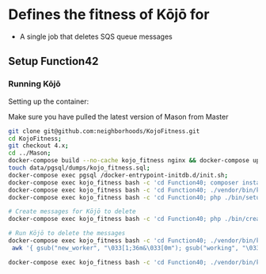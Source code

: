 # Defines the fitness of Kōjō for
 - A single job that deletes SQS queue messages
 
 ## Setup Function42
 
 ### Running Kōjō
 Setting up the container:
 
 Make sure you have pulled the latest version of Mason from Master
 ``` bash
 git clone git@github.com:neighborhoods/KojoFitness.git
 cd KojoFitness;
 git checkout 4.x;
 cd ../Mason;
 docker-compose build --no-cache kojo_fitness nginx && docker-compose up -d;
 touch data/pgsql/dumps/kojo_fitness.sql;  
 docker-compose exec pgsql /docker-entrypoint-initdb.d/init.sh;
 docker-compose exec kojo_fitness bash -c 'cd Function40; composer install';
 docker-compose exec kojo_fitness bash -c 'cd Function40; ./vendor/bin/kojo db:setup:install $PWD/src/V1/Environment/';
 docker-compose exec kojo_fitness bash -c 'cd Function40; php ./bin/setup-worker.php';
 
 # Create messages for Kōjō to delete
 docker-compose exec kojo_fitness bash -c 'cd Function40; php ./bin/create-messages.php';
 
 # Run Kōjō to delete the messages
 docker-compose exec kojo_fitness bash -c 'cd Function40; ./vendor/bin/kojo process:pool:server:start $PWD/src/V1/Environment/' |\
  awk '{ gsub("new_worker", "\033[1;36m&\033[0m"); gsub("working", "\033[1;33m&\033[0m"); gsub("complete_success", "\033[1;32m&\033[0m"); print }';
 
 docker-compose exec kojo_fitness bash -c 'cd Function40; ./vendor/bin/kojo db:tear_down:uninstall $PWD/src/V1/Environment/'
 ```
